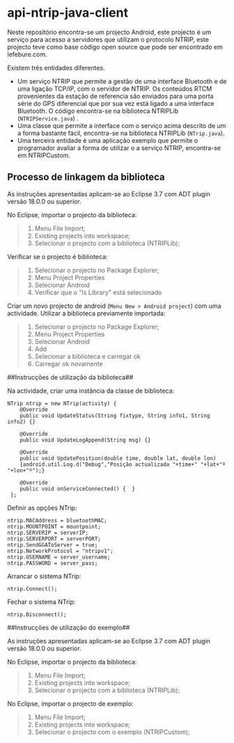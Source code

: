 api-ntrip-java-client
=====================

Neste repositório encontra-se um projecto Android, este projecto é um serviço para acesso a servidores que utilizam o protocolo NTRIP, este projecto teve como base código open source que pode ser encontrado em  lefebure.com. 

Existem três entidades diferentes.

- Um serviço NTRIP que permite a gestão de uma interface Bluetooth e de uma ligação TCP/IP, com o servidor de NTRIP. Os conteúdos RTCM provenientes da estação de referencia são enviados para uma porta série do GPS diferencial que por sua vez está ligado a uma interface Bluetooth. O código encontra-se na biblioteca NTRIPLib (`NTRIPService.java`) .
- Uma classe que permite a interface com o serviço acima descrito de um a forma bastante fácil, encontra-se na biblioteca NTRIPLib (`NTrip.java`).
- Uma terceira entidade é uma aplicação exemplo que permite o programador avaliar a forma de utilizar o a serviço NTRIP, encontra-se em NTRIPCustom.

## Processo de linkagem da biblioteca ##

As instruções apresentadas aplicam-se ao Eclipse 3.7 com ADT plugin versão 18.0.0 ou superior.

No Eclipse, importar o projecto da biblioteca:

> 1. Menu File Import;
> 2. Existing projects into workspace;
> 3. Selecionar o projecto com a biblioteca (NTRIPLib);

Verificar se o projecto é biblioteca:

> 1. Selecionar o projecto no Package Explorer;
> 2. Menu Project Properties
> 3. Selecionar Android
> 4. Verificar que o "Is Library" está selecionado

Criar um novo projecto de android (`Menu New > Android project`) com uma actividade.
Utilizar a biblioteca previamente importada:

> 1. Selecionar o projecto no Package Explorer;
> 2. Menu Project Properties
> 3. Selecionar Android
> 4. Add
> 5. Selecionar a biblioteca e carregar ok
> 6. Carregar ok novamente

##Instrucções de utilização da biblioteca##

Na actividade, criar uma instância da classe de biblioteca:

    NTrip ntrip = new NTrip(activity) {
	    @Override
	    public void UpdateStatus(String fixtype, String info1, String info2) {}

	    @Override
	    public void UpdateLogAppend(String msg) {}

	    @Override
	    public void UpdatePosition(double time, double lat, double lon) 
        {android.util.Log.d("Debug","Posição actualizada "+time+" "+lat+"º "+lon+"º");}

	    @Override
	    public void onServiceConnected() {	}
     };

Definir as opções NTrip:

    ntrip.MACAddress = bluetoothMAC;
    ntrip.MOUNTPOINT = mountpoint;
    ntrip.SERVERIP = serverIP;
    ntrip.SERVERPORT = serverPORT;
    ntrip.SendGGAToServer = true;
    ntrip.NetworkProtocol = "ntripv1";
    ntrip.USERNAME = server_username;
    ntrip.PASSWORD = server_pass;

Arrancar o sistema NTrip:

`ntrip.Connect();`

Fechar o sistema NTrip:

`ntrip.Disconnect();`


##Instrucções de utilização do exemplo##

As instruções apresentadas aplicam-se ao Eclipse 3.7 com ADT plugin versão 18.0.0 ou superior.

No Eclipse, importar o projecto da biblioteca:
> 1. Menu File Import;
> 2. Existing projects into workspace;
> 3. Selecionar o projecto com a biblioteca (NTRIPLib);

No Eclipse, importar o projecto de exemplo:

> 1. Menu File Import;
> 2. Existing projects into workspace;
> 3. Selecionar o projecto com o exemplo (NTRIPCustom);
